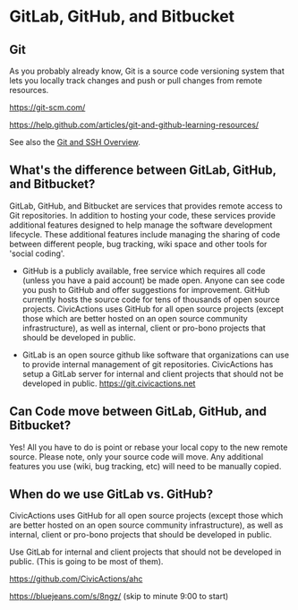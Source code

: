# GitLab, GitHub, and Bitbucket

## Git
As you probably already know, Git is a source code versioning system that lets you locally track changes and push or pull changes from remote resources.

https://git-scm.com/

https://help.github.com/articles/git-and-github-learning-resources/

See also the [Git and SSH Overview](git-ssh-overview.md).

## What's the difference between GitLab, GitHub, and Bitbucket?

GitLab, GitHub, and Bitbucket are services that provides remote access to Git repositories. In addition to hosting your code, these services provide additional features designed to help manage the software development lifecycle. These additional features include managing the sharing of code between different people, bug tracking, wiki space and other tools for 'social coding'.

* GitHub is a publicly available, free service which requires all code (unless you have a paid account) be made open. Anyone can see code you push to GitHub and offer suggestions for improvement. GitHub currently hosts the source code for tens of thousands of open source projects. CivicActions uses GitHub for all open source projects (except those which are better hosted on an open source community infrastructure), as well as internal, client or pro-bono projects that should be developed in public.

* GitLab is an open source github like software that organizations can use to provide internal management of git repositories. CivicActions has setup a GitLab server for internal and client projects that should not be developed in public. https://git.civicactions.net

## Can Code move between GitLab, GitHub, and Bitbucket?

Yes! All you have to do is point or rebase your local copy to the new remote source. Please note, only your source code will move. Any additional features you use (wiki, bug tracking, etc) will need to be manually copied.

## When do we use GitLab vs. GitHub?
CivicActions uses GitHub for all open source projects (except those which are better hosted on an open source community infrastructure), as well as internal, client or pro-bono projects that should be developed in public.

Use GitLab for internal and client projects that should not be developed in public. (This is going to be most of them).

https://github.com/CivicActions/ahc

https://bluejeans.com/s/8ngz/ (skip to minute 9:00 to start)
